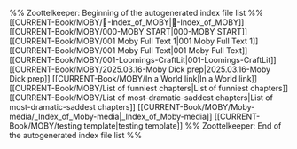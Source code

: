 %% Zoottelkeeper: Beginning of the autogenerated index file list  %%
 [[CURRENT-Book/MOBY/🧠-Index_of_MOBY|🧠-Index_of_MOBY]]
 [[CURRENT-Book/MOBY/000-MOBY START|000-MOBY START]]
 [[CURRENT-Book/MOBY/001 Moby Full Text 1|001 Moby Full Text 1]]
 [[CURRENT-Book/MOBY/001 Moby Full Text|001 Moby Full Text]]
 [[CURRENT-Book/MOBY/001-Loomings-CraftLit|001-Loomings-CraftLit]]
 [[CURRENT-Book/MOBY/2025.03.16-Moby Dick prep|2025.03.16-Moby Dick prep]]
 [[CURRENT-Book/MOBY/In a World link|In a World link]]
 [[CURRENT-Book/MOBY/List of funniest chapters|List of funniest chapters]]
 [[CURRENT-Book/MOBY/List of most-dramatic-saddest chapters|List of most-dramatic-saddest chapters]]
 [[CURRENT-Book/MOBY/Moby-media/_Index_of_Moby-media|_Index_of_Moby-media]]
 [[CURRENT-Book/MOBY/testing template|testing template]]
%% Zoottelkeeper: End of the autogenerated index file list  %%

